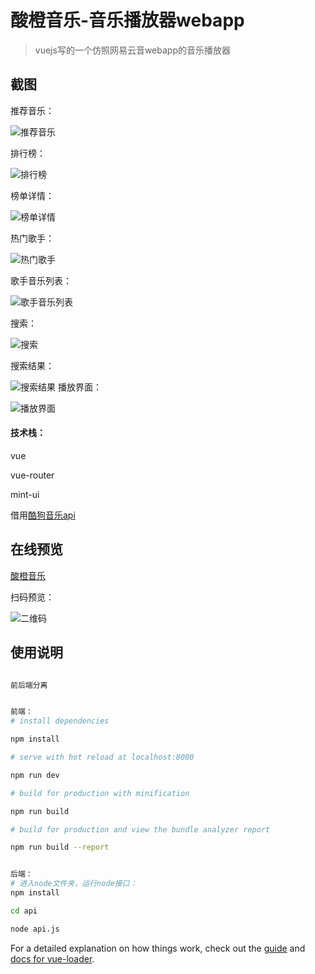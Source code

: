 # 酸橙音乐-音乐播放器webapp

> vuejs写的一个仿照网易云音webapp的音乐播放器

## 截图

推荐音乐：

![推荐音乐](./musicImg/1.PNG)

排行榜：

![排行榜](./musicImg/2.PNG)

榜单详情：

![榜单详情](./musicImg/3.PNG)

热门歌手：

![热门歌手](./musicImg/4.PNG)

歌手音乐列表：

![歌手音乐列表](./musicImg/5.PNG)

搜索：

![搜索](./musicImg/6.PNG)

搜索结果：

![搜索结果](./musicImg/7.PNG)
播放界面：

![播放界面](./musicImg/8.PNG)



#### 技术栈：

vue

vue-router

mint-ui

借用[酷狗音乐api](http://blog.yizicheng.cn/%E9%85%B7%E7%8B%97%E9%9F%B3%E4%B9%90api%E6%8E%A5%E5%8F%A3)


## 在线预览

[酸橙音乐](http://musicapp.yizicheng.cn)

扫码预览：

![二维码](./musicImg/6.PNG)





## 使用说明


``` bash

前后端分离


前端：
# install dependencies

npm install

# serve with hot reload at localhost:8080

npm run dev

# build for production with minification

npm run build

# build for production and view the bundle analyzer report

npm run build --report


后端：
# 进入node文件夹，运行node接口：
npm install

cd api

node api.js
```

For a detailed explanation on how things work, check out the [guide](http://vuejs-templates.github.io/webpack/) and [docs for vue-loader](http://vuejs.github.io/vue-loader).
